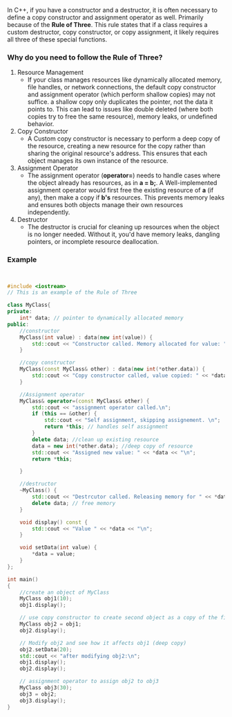 In C++, if you have a constructor and a destructor, it is often necessary to define a copy constructor and assignment operator as well. Primarily because of the **Rule of Three**. This rule states that if a class requires a custom destructor, copy constructor, or copy assignment, it likely requires all three of these special functions. 

### Why do you need to follow the Rule of Three?
1. Resource Management 
	- If your class manages resources like dynamically allocated memory, file handles, or network connections, the default copy constructor and assignment operator (which perform shallow copies) may not suffice. a shallow copy only duplicates the pointer, not the data it points to. This can lead to issues like double deleted (where both copies try to free the same resource), memory leaks, or undefined behavior. 
2. Copy Constructor
	- A Custom copy constructor is necessary to perform a deep copy of the resource, creating a new resource for the copy rather than sharing the original resource's address. This ensures that each object manages its own instance of the resource. 
3. Assignment Operator
	- The assignment operator (**operator=**) needs to handle cases where the object already has resources, as in **a = b;**. A Well-implemented assignment operator would first free the existing resource of **a** (if any), then make a copy if **b's** resources. This prevents memory leaks and ensures both objects manage their own resources independently.
4. Destructor
	- The destructor is crucial for cleaning up resources when the object is no longer needed. Without it, you'd have memory leaks, dangling pointers, or incomplete resource deallocation. 

### Example
```c++


#include <iostream>
// This is an example of the Rule of Three

class MyClass{
private:
    int* data; // pointer to dynamically allocated memory 
public:
    //constructor 
    MyClass(int value) : data(new int(value)) {
        std::cout << "Constructor called. Memory allocated for value: " << *data << std::endl;
    }

    //copy constructor
    MyClass(const MyClass& other) : data(new int(*other.data)) {
        std::cout << "Copy constructor called, value copied: " << *data << std::endl;
    }

    //Assignment operator 
    MyClass& operator=(const MyClass& other) {
        std::cout << "assignment operator called.\n";
        if (this == &other) {
            std::cout << "Self assignment, skipping assignement. \n";
            return *this; // handles self assignment
        }
        delete data; //clean up existing resource
        data = new int(*other.data); //deep copy of resource
        std::cout << "Assigned new value: " << *data << "\n";
        return *this;

    }

    //destructor
    ~MyClass() {
        std::cout << "Destrcutor called. Releasing memory for " << *data << "\n";
        delete data; // free memory 
    }

    void display() const {
        std::cout << "Value " << *data << "\n";
    }

    void setData(int value) {
        *data = value;
    }
};

int main()
{
    //create an object of MyClass 
    MyClass obj1(10);
    obj1.display();

    // use copy constructor to create second object as a copy of the first 
    MyClass obj2 = obj1;
    obj2.display();

    // Modify obj2 and see how it affects obj1 (deep copy)
    obj2.setData(20);
    std::cout << "after modifying obj2:\n";
    obj1.display();
    obj2.display();

    // assignment operator to assign obj2 to obj3
    MyClass obj3(30);
    obj3 = obj2;
    obj3.display();
}

```

